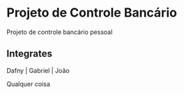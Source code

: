 # Projeto de Controle Bancário
 Projeto de controle bancário pessoal

Integrates
---
Dafny | Gabriel | João

Qualquer coisa